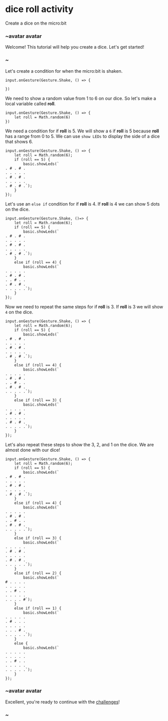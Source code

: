 # dice roll activity

Create a dice on the micro:bit

### ~avatar avatar

Welcome! This tutorial will help you create a dice. Let's get started!

### ~

Let's create a condition for when the micro:bit is shaken.


```blocks
input.onGesture(Gesture.Shake, () => {
    
})
```

We need to show a random value from 1 to 6 on our dice. So let's make a local variable called **roll**.

```blocks
input.onGesture(Gesture.Shake, () => {
    let roll = Math.random(6)
})
```

We need a condition for if **roll** is 5. We will show a `6` if **roll** is 5 because **roll** has a range from 0 to 5. We can use `show LEDs` to display the side of a dice that shows 6.


```blocks
input.onGesture(Gesture.Shake, () => {
    let roll = Math.random(6);
    if (roll == 5) {
        basic.showLeds(`
. # . # .
. . . . .
. # . # .
. . . . .
. # . # .`);
    }
});
```


Let's use an `else if` condition for if **roll** is 4. If **roll** is 4 we can show 5 dots on the dice.


```blocks
input.onGesture(Gesture.Shake, ()=> {
    let roll = Math.random(6);
    if (roll == 5) {
        basic.showLeds(`
. # . # .
. . . . .
. # . # .
. . . . .
. # . # .`);
    }
    else if (roll == 4) {
        basic.showLeds(`
. . . . .
. # . # .
. . # . .
. # . # .
. . . . .`);
    }
});

```


Now we need to repeat the same steps for if **roll** is 3. If **roll** is 3 we will show `4` on the dice.


```blocks
input.onGesture(Gesture.Shake, () => {
    let roll = Math.random(6);
    if (roll == 5) {
        basic.showLeds(`
. # . # .
. . . . .
. # . # .
. . . . .
. # . # .`);
    }
    else if (roll == 4) {
        basic.showLeds(`
. . . . .
. # . # .
. . # . .
. # . # .
. . . . .`);
    }
    else if (roll == 3) {
        basic.showLeds(`
. . . . .
. # . # .
. . . . .
. # . # .
. . . . .`);
    }
});
```


Let's also repeat these steps to show the 3, 2, and 1 on the dice. We are almost done with our dice!

```blocks 
input.onGesture(Gesture.Shake, () => {
    let roll = Math.random(6);
    if (roll == 5) {
        basic.showLeds(`
. # . # .
. . . . .
. # . # .
. . . . .
. # . # .`);
    }
    else if (roll == 4) {
        basic.showLeds(`
. . . . .
. # . # .
. . # . .
. # . # .
. . . . .`);
    }
    else if (roll == 3) {
        basic.showLeds(`
. . . . .
. # . # .
. . . . .
. # . # .
. . . . .`);
    }
    else if (roll == 2) {
        basic.showLeds(`
# . . . .
. . . . .
. . # . .
. . . . .
. . . . #`);
    }
    else if (roll == 1) {
        basic.showLeds(`
. . . . .
. # . . .
. . . . .
. . . # .
. . . . .`);
    }
    else {
        basic.showLeds(`
. . . . .
. . . . .
. . # . .
. . . . .
. . . . .`);
    }
});
```


### ~avatar avatar

Excellent, you're ready to continue with the [challenges](/lessons/dice-roll/challenges)!

### ~

